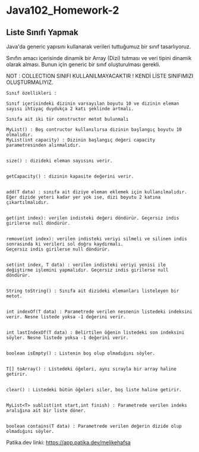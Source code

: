 # Java102_Homework-2
## Liste Sınıfı Yapmak
Java'da generic yapısını kullanarak verileri tuttuğumuz bir sınıf tasarlıyoruz.

Sınıfın amacı içerisinde dinamik bir Array (Dizi) tutması ve veri tipini dinamik olarak alması. Bunun için generic bir sınıf oluşturulması gerekli.

NOT : COLLECTION SINIFI KULLANILMAYACAKTIR ! KENDİ LİSTE SINIFIMIZI OLUŞTURMALIYIZ.



    Sınıf özellikleri :

    Sınıf içerisindeki dizinin varsayılan boyutu 10 ve dizinin eleman sayısı ihtiyaç duydukça 2 katı şeklinde artmalı.

    Sınıfa ait iki tür constructor metot bulunmalı
    
    MyList() : Boş contructor kullanılırsa dizinin başlangıç boyutu 10 olmalıdır.
    MyList(int capacity) : Dizinin başlangıç değeri capacity parametresinden alınmalıdır.


    size() : dizideki eleman sayısını verir.


    getCapacity() : dizinin kapasite değerini verir.


    add(T data) : sınıfa ait diziye eleman eklemek için kullanılmalıdır. Eğer dizide yeteri kadar yer yok ise, dizi boyutu 2 katına çıkartılmalıdır.


    get(int index): verilen indisteki değeri döndürür. Geçersiz indis girilerse null döndürür.


    remove(int index): verilen indisteki veriyi silmeli ve silinen indis sonrasında ki verileri sol doğru kaydırmalı.
    Geçersiz indis girilerse null döndürür.


    set(int index, T data) : verilen indisteki veriyi yenisi ile değiştirme işlemini yapmalıdır. Geçersiz indis girilerse null döndürür.


    String toString() : Sınıfa ait dizideki elemanları listeleyen bir metot.


    int indexOf(T data) : Parametrede verilen nesnenin listedeki indeksini verir. Nesne listede yoksa -1 değerini verir.


    int lastIndexOf(T data) : Belirtilen öğenin listedeki son indeksini söyler. Nesne listede yoksa -1 değerini verir.


    boolean isEmpty() : Listenin boş olup olmadığını söyler.


    T[] toArray() : Listedeki öğeleri, aynı sırayla bir array haline getirir.


    clear() : Listedeki bütün öğeleri siler, boş liste haline getirir.


    MyList<T> sublist(int start,int finish) : Parametrede verilen indeks aralığına ait bir liste döner.


    boolean contains(T data) : Parametrede verilen değerin dizide olup olmadığını söyler.
Patika.dev linki: https://app.patika.dev/melikehafsa

